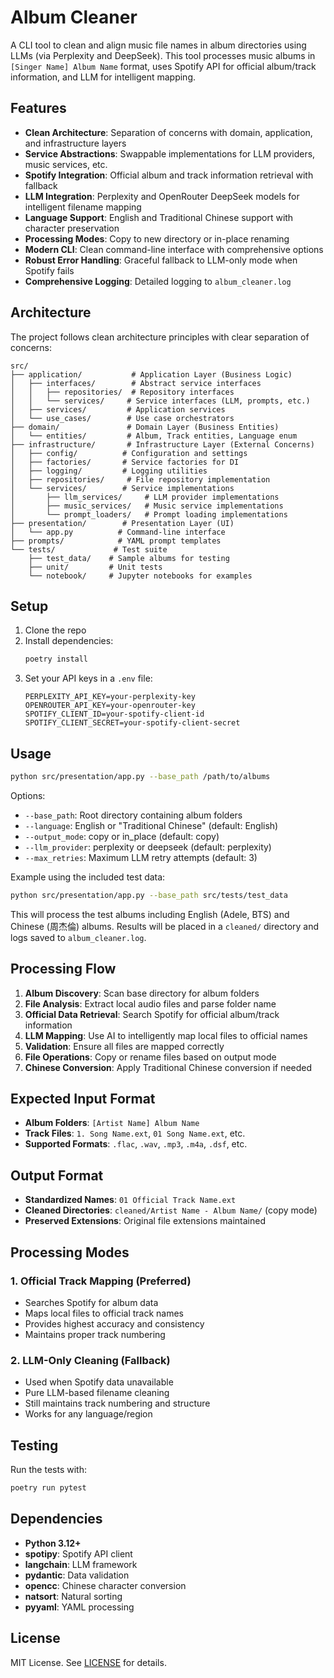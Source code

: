 # Album Cleaner

A CLI tool to clean and align music file names in album directories using LLMs (via Perplexity and DeepSeek). This tool processes music albums in `[Singer Name] Album Name` format, uses Spotify API for official album/track information, and LLM for intelligent mapping.

## Features

- **Clean Architecture**: Separation of concerns with domain, application, and infrastructure layers
- **Service Abstractions**: Swappable implementations for LLM providers, music services, etc.
- **Spotify Integration**: Official album and track information retrieval with fallback
- **LLM Integration**: Perplexity and OpenRouter DeepSeek models for intelligent filename mapping
- **Language Support**: English and Traditional Chinese support with character preservation
- **Processing Modes**: Copy to new directory or in-place renaming
- **Modern CLI**: Clean command-line interface with comprehensive options
- **Robust Error Handling**: Graceful fallback to LLM-only mode when Spotify fails
- **Comprehensive Logging**: Detailed logging to `album_cleaner.log`

## Architecture

The project follows clean architecture principles with clear separation of concerns:

```
src/
├── application/           # Application Layer (Business Logic)
│   ├── interfaces/        # Abstract service interfaces
│   │   ├── repositories/  # Repository interfaces
│   │   └── services/     # Service interfaces (LLM, prompts, etc.)
│   ├── services/         # Application services
│   └── use_cases/        # Use case orchestrators
├── domain/               # Domain Layer (Business Entities)
│   └── entities/         # Album, Track entities, Language enum
├── infrastructure/       # Infrastructure Layer (External Concerns)
│   ├── config/          # Configuration and settings
│   ├── factories/       # Service factories for DI
│   ├── logging/         # Logging utilities
│   ├── repositories/     # File repository implementation
│   └── services/        # Service implementations
│       ├── llm_services/     # LLM provider implementations
│       ├── music_services/   # Music service implementations
│       └── prompt_loaders/   # Prompt loading implementations
├── presentation/        # Presentation Layer (UI)
│   └── app.py          # Command-line interface
├── prompts/            # YAML prompt templates
└── tests/             # Test suite
    ├── test_data/    # Sample albums for testing
    ├── unit/         # Unit tests
    └── notebook/     # Jupyter notebooks for examples
```

## Setup

1. Clone the repo
2. Install dependencies:
   ```sh
   poetry install
   ```
3. Set your API keys in a `.env` file:
   ```env
   PERPLEXITY_API_KEY=your-perplexity-key
   OPENROUTER_API_KEY=your-openrouter-key
   SPOTIFY_CLIENT_ID=your-spotify-client-id
   SPOTIFY_CLIENT_SECRET=your-spotify-client-secret
   ```

## Usage

```bash
python src/presentation/app.py --base_path /path/to/albums
```

Options:
- `--base_path`: Root directory containing album folders
- `--language`: English or "Traditional Chinese" (default: English)
- `--output_mode`: copy or in_place (default: copy)
- `--llm_provider`: perplexity or deepseek (default: perplexity)
- `--max_retries`: Maximum LLM retry attempts (default: 3)

Example using the included test data:
```bash
python src/presentation/app.py --base_path src/tests/test_data
```

This will process the test albums including English (Adele, BTS) and Chinese (周杰倫) albums. Results will be placed in a `cleaned/` directory and logs saved to `album_cleaner.log`.

## Processing Flow

1. **Album Discovery**: Scan base directory for album folders
2. **File Analysis**: Extract local audio files and parse folder name
3. **Official Data Retrieval**: Search Spotify for official album/track information
4. **LLM Mapping**: Use AI to intelligently map local files to official names
5. **Validation**: Ensure all files are mapped correctly
6. **File Operations**: Copy or rename files based on output mode
7. **Chinese Conversion**: Apply Traditional Chinese conversion if needed

## Expected Input Format

- **Album Folders**: `[Artist Name] Album Name`
- **Track Files**: `1. Song Name.ext`, `01 Song Name.ext`, etc.
- **Supported Formats**: `.flac`, `.wav`, `.mp3`, `.m4a`, `.dsf`, etc.

## Output Format

- **Standardized Names**: `01 Official Track Name.ext`
- **Cleaned Directories**: `cleaned/Artist Name - Album Name/` (copy mode)
- **Preserved Extensions**: Original file extensions maintained

## Processing Modes

### 1. Official Track Mapping (Preferred)
- Searches Spotify for album data
- Maps local files to official track names
- Provides highest accuracy and consistency
- Maintains proper track numbering

### 2. LLM-Only Cleaning (Fallback)
- Used when Spotify data unavailable
- Pure LLM-based filename cleaning
- Still maintains track numbering and structure
- Works for any language/region

## Testing

Run the tests with:

```bash
poetry run pytest
```

## Dependencies

- **Python 3.12+**
- **spotipy**: Spotify API client
- **langchain**: LLM framework
- **pydantic**: Data validation
- **opencc**: Chinese character conversion
- **natsort**: Natural sorting
- **pyyaml**: YAML processing

## License

MIT License. See [LICENSE](LICENSE) for details.
